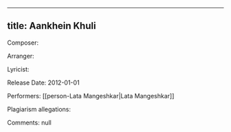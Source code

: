 
---
title: Aankhein Khuli
---
Composer: 

Arranger: 

Lyricist: 

Release Date: 2012-01-01

Performers: [[person-Lata Mangeshkar|Lata Mangeshkar]]

Plagiarism allegations:


Comments:
null
